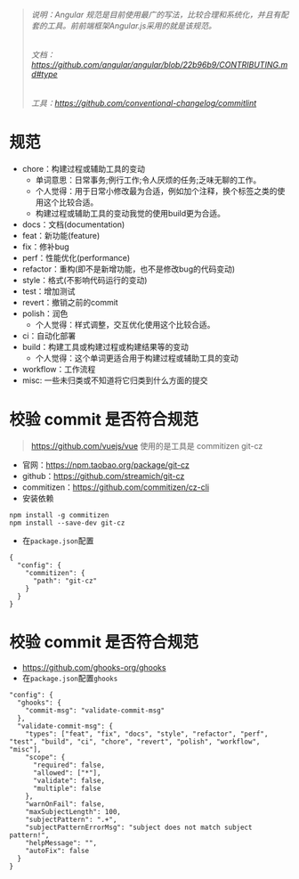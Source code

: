 > ###### 说明：Angular 规范是目前使用最广的写法，比较合理和系统化，并且有配套的工具。前前端框架Angular.js采用的就是该规范。
> ###### 文档：https://github.com/angular/angular/blob/22b96b9/CONTRIBUTING.md#type
> ###### 工具：https://github.com/conventional-changelog/commitlint

# 规范
* chore：构建过程或辅助工具的变动
    - 单词意思：日常事务;例行工作;令人厌烦的任务;乏味无聊的工作。
    - 个人觉得：用于日常小修改最为合适，例如加个注释，换个标签之类的使用这个比较合适。
    - 构建过程或辅助工具的变动我觉的使用build更为合适。
* docs：文档(documentation)
* feat：新功能(feature)
* fix：修补bug
* perf：性能优化(performance)
* refactor：重构(即不是新增功能，也不是修改bug的代码变动)
* style：格式(不影响代码运行的变动)
* test：增加测试
* revert：撤销之前的commit
* polish：润色
    - 个人觉得：样式调整，交互优化使用这个比较合适。
* ci：自动化部署
* build：构建工具或构建过程或构建结果等的变动
    - 个人觉得：这个单词更适合用于构建过程或辅助工具的变动
* workflow：工作流程
* misc: 一些未归类或不知道将它归类到什么方面的提交

# 校验 commit 是否符合规范
> https://github.com/vuejs/vue 使用的是工具是 commitizen git-cz
* 官网：https://npm.taobao.org/package/git-cz
* github：https://github.com/streamich/git-cz
* commitizen：https://github.com/commitizen/cz-cli
* 安装依赖
```
npm install -g commitizen
npm install --save-dev git-cz
```
* 在`package.json`配置
```
{
  "config": {
    "commitizen": {
      "path": "git-cz"
    }
  }
}
```

# 校验 commit 是否符合规范
* https://github.com/ghooks-org/ghooks
* 在`package.json`配置`ghooks`
```
"config": {
  "ghooks": {
    "commit-msg": "validate-commit-msg"
  },
  "validate-commit-msg": {
    "types": ["feat", "fix", "docs", "style", "refactor", "perf", "test", "build", "ci", "chore", "revert", "polish", "workflow", "misc"],
    "scope": {
      "required": false,
      "allowed": ["*"],
      "validate": false,
      "multiple": false
    },
    "warnOnFail": false,
    "maxSubjectLength": 100,
    "subjectPattern": ".+",
    "subjectPatternErrorMsg": "subject does not match subject pattern!",
    "helpMessage": "",
    "autoFix": false
  }
}
```

